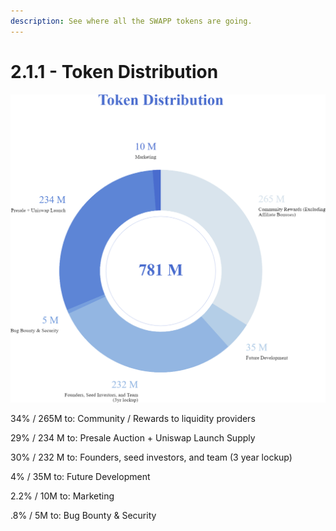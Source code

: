 ```yaml
---
description: See where all the SWAPP tokens are going.
---
```


# 2.1.1 - Token Distribution

![](.gitbook/assets/token-distribution-web.png)

34% / 265M to: Community / Rewards to liquidity providers

29% / 234 M to: Presale Auction + Uniswap Launch Supply

30% / 232 M to: Founders, seed investors, and team \(3 year lockup\)

4% / 35M to: Future Development

2.2% / 10M to: Marketing

.8% / 5M to: Bug Bounty & Security

